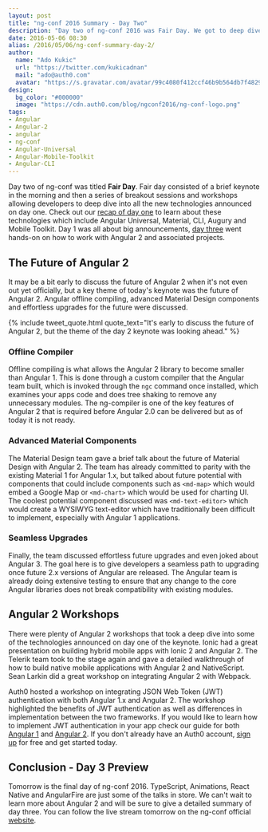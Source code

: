 ```yaml
---
layout: post
title: "ng-conf 2016 Summary - Day Two"
description: "Day two of ng-conf 2016 was Fair Day. We got to deep dive and learn more about what's in the pipeline for Angular 2."
date: 2016-05-06 08:30
alias: /2016/05/06/ng-conf-summary-day-2/
author: 
  name: "Ado Kukic"
  url: "https://twitter.com/kukicadnan"
  mail: "ado@auth0.com"
  avatar: "https://s.gravatar.com/avatar/99c4080f412ccf46b9b564db7f482907?s=200"
design: 
  bg_color: "#000000"
  image: "https://cdn.auth0.com/blog/ngconf2016/ng-conf-logo.png"
tags: 
- Angular
- Angular-2
- angular
- ng-conf
- Angular-Universal
- Angular-Mobile-Toolkit
- Angular-CLI
---
```


Day two of ng-conf was titled **Fair Day**. Fair day consisted of a brief keynote in the morning and then a series of breakout sessions and workshops allowing developers to deep dive into all the new technologies announced on day one. Check out our [recap of day one](https://auth0.com/blog/2016/05/05/ng-conf-summary-day-1/) to learn about these technologies which include Angular Universal, Material, CLI, Augury and Mobile Toolkit. Day 1 was all about big announcements, [day three](https://auth0.com/blog/2016/05/07/ng-conf-summary-day-3) went hands-on on how to work with Angular 2 and associated projects.

## The Future of Angular 2

It may be a bit early to discuss the future of Angular 2 when it's not even out yet officially, but a key theme of today's keynote was the future of Angular 2. Angular offline compiling, advanced Material Design components and effortless upgrades for the future were discussed.

{% include tweet_quote.html quote_text="It's early to discuss the future of Angular 2, but the theme of the day 2 keynote was looking ahead." %}

### Offline Compiler

Offline compiling is what allows the Angular 2 library to become smaller than Angular 1. This is done through a custom compiler that the Angular team built, which is invoked through the `ngc` command once installed, which examines your apps code and does tree shaking to remove any unnecessary modules. The ng-compiler is one of the key features of Angular 2 that is required before Angular 2.0 can be delivered but as of today it is not ready.

### Advanced Material Components
The Material Design team gave a brief talk about the future of Material Design with Angular 2. The team has already committed to parity with the existing Material 1 for Angular 1.x, but talked about future potential with components that could include components such as `<md-map>` which would embed a Google Map or `<md-chart>` which would be used for charting UI. The coolest potential component discussed was `<md-text-editor>` which would create a WYSIWYG text-editor which have traditionally been difficult to implement, especially with Angular 1 applications.

### Seamless Upgrades

Finally, the team discussed effortless future upgrades and even joked about Angular 3. The goal here is to give developers a seamless path to upgrading once future 2.x versions of Angular are released. The Angular team is already doing extensive testing to ensure that any change to the core Angular libraries does not break compatibility with existing modules. 
 
## Angular 2 Workshops
  
There were plenty of Angular 2 workshops that took a deep dive into some of the technologies announced on day one of the keynote. Ionic had a great presentation on building hybrid mobile apps with Ionic 2 and Angular 2. The Telerik team took to the stage again and gave a detailed walkthrough of how to build native mobile applications with Angular 2 and NativeScript. Sean Larkin did a great workshop on integrating Angular 2 with Webpack.
 
 Auth0 hosted a workshop on integrating JSON Web Token (JWT) authentication with both Angular 1.x and Angular 2. The workshop highlighted the benefits of JWT authentication as well as differences in implementation between the two frameworks. If you would like to learn how to implement JWT authentication in your app check our guide for both [Angular 1](https://auth0.com/docs/client-platforms/angularjs) and [Angular 2](https://auth0.com/docs/client-platforms/angular2). If you don't already have an Auth0 account, [sign up](https://auth0.com/signup) for free and get started today.
 
## Conclusion - Day 3 Preview
 
 Tomorrow is the final day of ng-conf 2016. TypeScript, Animations, React Native and AngularFire are just some of the talks in store. We can't wait to learn more about Angular 2 and will be sure to give a detailed summary of day three. You can follow the live stream tomorrow on the ng-conf official [website](https://www.ng-conf.org/). 